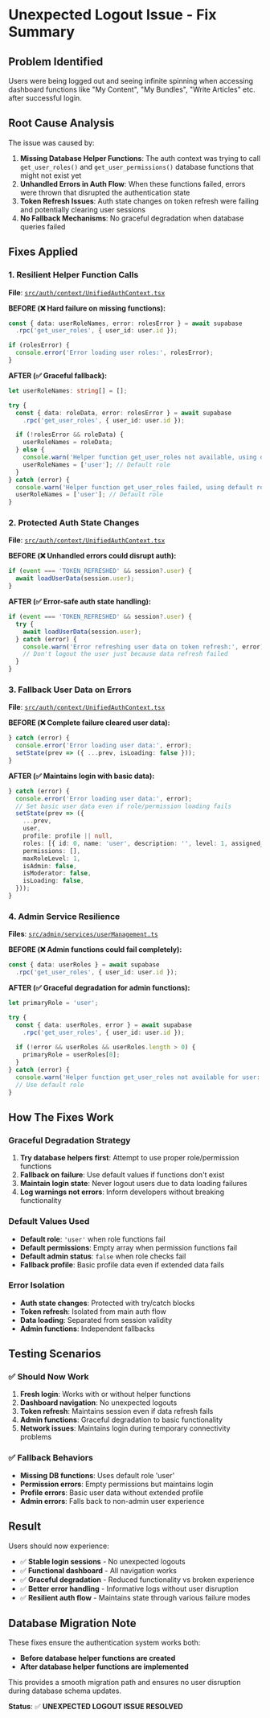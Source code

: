 # Unexpected Logout Issue - Fix Summary

## Problem Identified
Users were being logged out and seeing infinite spinning when accessing dashboard functions like "My Content", "My Bundles", "Write Articles" etc. after successful login.

## Root Cause Analysis
The issue was caused by:

1. **Missing Database Helper Functions**: The auth context was trying to call `get_user_roles()` and `get_user_permissions()` database functions that might not exist yet
2. **Unhandled Errors in Auth Flow**: When these functions failed, errors were thrown that disrupted the authentication state
3. **Token Refresh Issues**: Auth state changes on token refresh were failing and potentially clearing user sessions
4. **No Fallback Mechanisms**: No graceful degradation when database queries failed

## Fixes Applied

### 1. **Resilient Helper Function Calls**
**File**: [`src/auth/context/UnifiedAuthContext.tsx`](src/auth/context/UnifiedAuthContext.tsx:95)

**BEFORE (❌ Hard failure on missing functions):**
```typescript
const { data: userRoleNames, error: rolesError } = await supabase
  .rpc('get_user_roles', { user_id: user.id });

if (rolesError) {
  console.error('Error loading user roles:', rolesError);
}
```

**AFTER (✅ Graceful fallback):**
```typescript
let userRoleNames: string[] = [];

try {
  const { data: roleData, error: rolesError } = await supabase
    .rpc('get_user_roles', { user_id: user.id });

  if (!rolesError && roleData) {
    userRoleNames = roleData;
  } else {
    console.warn('Helper function get_user_roles not available, using default role');
    userRoleNames = ['user']; // Default role
  }
} catch (error) {
  console.warn('Helper function get_user_roles failed, using default role:', error);
  userRoleNames = ['user']; // Default role
}
```

### 2. **Protected Auth State Changes**
**File**: [`src/auth/context/UnifiedAuthContext.tsx`](src/auth/context/UnifiedAuthContext.tsx:287)

**BEFORE (❌ Unhandled errors could disrupt auth):**
```typescript
if (event === 'TOKEN_REFRESHED' && session?.user) {
  await loadUserData(session.user);
}
```

**AFTER (✅ Error-safe auth state handling):**
```typescript
if (event === 'TOKEN_REFRESHED' && session?.user) {
  try {
    await loadUserData(session.user);
  } catch (error) {
    console.warn('Error refreshing user data on token refresh:', error);
    // Don't logout the user just because data refresh failed
  }
}
```

### 3. **Fallback User Data on Errors**
**File**: [`src/auth/context/UnifiedAuthContext.tsx`](src/auth/context/UnifiedAuthContext.tsx:163)

**BEFORE (❌ Complete failure cleared user data):**
```typescript
} catch (error) {
  console.error('Error loading user data:', error);
  setState(prev => ({ ...prev, isLoading: false }));
}
```

**AFTER (✅ Maintains login with basic data):**
```typescript
} catch (error) {
  console.error('Error loading user data:', error);
  // Set basic user data even if role/permission loading fails
  setState(prev => ({
    ...prev,
    user,
    profile: profile || null,
    roles: [{ id: 0, name: 'user', description: '', level: 1, assigned_at: new Date().toISOString() }],
    permissions: [],
    maxRoleLevel: 1,
    isAdmin: false,
    isModerator: false,
    isLoading: false,
  }));
}
```

### 4. **Admin Service Resilience**
**Files**: [`src/admin/services/userManagement.ts`](src/admin/services/userManagement.ts)

**BEFORE (❌ Admin functions could fail completely):**
```typescript
const { data: userRoles } = await supabase
  .rpc('get_user_roles', { user_id: user.id });
```

**AFTER (✅ Graceful degradation for admin functions):**
```typescript
let primaryRole = 'user';

try {
  const { data: userRoles, error } = await supabase
    .rpc('get_user_roles', { user_id: user.id });
  
  if (!error && userRoles && userRoles.length > 0) {
    primaryRole = userRoles[0];
  }
} catch (error) {
  console.warn('Helper function get_user_roles not available for user:', user.id);
  // Use default role
}
```

## How The Fixes Work

### **Graceful Degradation Strategy**
1. **Try database helpers first**: Attempt to use proper role/permission functions
2. **Fallback on failure**: Use default values if functions don't exist
3. **Maintain login state**: Never logout users due to data loading failures
4. **Log warnings not errors**: Inform developers without breaking functionality

### **Default Values Used**
- **Default role**: `'user'` when role functions fail
- **Default permissions**: Empty array when permission functions fail  
- **Default admin status**: `false` when role checks fail
- **Fallback profile**: Basic profile data even if extended data fails

### **Error Isolation**
- **Auth state changes**: Protected with try/catch blocks
- **Token refresh**: Isolated from main auth flow
- **Data loading**: Separated from session validity
- **Admin functions**: Independent fallbacks

## Testing Scenarios

### ✅ **Should Now Work**
1. **Fresh login**: Works with or without helper functions
2. **Dashboard navigation**: No unexpected logouts
3. **Token refresh**: Maintains session even if data refresh fails
4. **Admin functions**: Graceful degradation to basic functionality
5. **Network issues**: Maintains login during temporary connectivity problems

### ✅ **Fallback Behaviors**
- **Missing DB functions**: Uses default role 'user'
- **Permission errors**: Empty permissions but maintains login
- **Profile errors**: Basic user data without extended profile
- **Admin errors**: Falls back to non-admin user experience

## Result

Users should now experience:
- ✅ **Stable login sessions** - No unexpected logouts
- ✅ **Functional dashboard** - All navigation works
- ✅ **Graceful degradation** - Reduced functionality vs broken experience
- ✅ **Better error handling** - Informative logs without user disruption
- ✅ **Resilient auth flow** - Maintains state through various failure modes

## Database Migration Note

These fixes ensure the authentication system works both:
- **Before database helper functions are created**
- **After database helper functions are implemented**

This provides a smooth migration path and ensures no user disruption during database schema updates.

**Status**: ✅ **UNEXPECTED LOGOUT ISSUE RESOLVED**